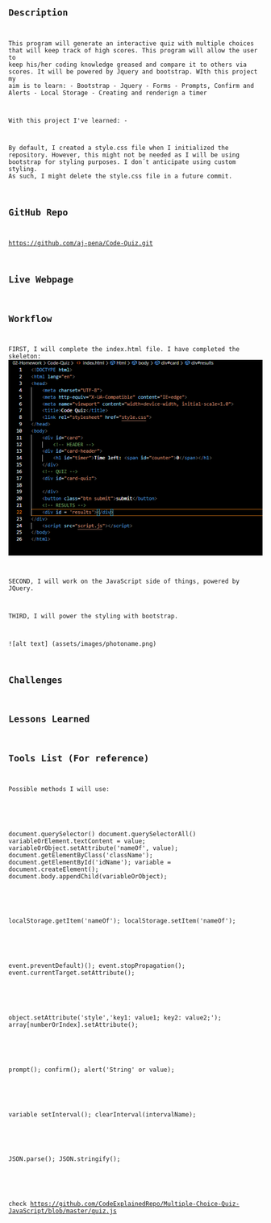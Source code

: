 # <Code Quiz>

## Description

This program will generate an interactive quiz with multiple choices that will keep track of high scores.
This program will allow the user to keep his/her coding knowledge greased and compare it to others via scores.
It will be powered by Jquery and bootstrap.
WIth this project my aim is to learn:
    - Bootstrap
    - Jquery
    - Forms
    - Prompts, Confirm and Alerts
    - Local Storage
    - Creating and renderign a timer

With this project I've learned:
    -

By default, I created a style.css file when I initialized the repository. However, this might not be needed as I will be using bootstrap for styling purposes. I don´t anticipate using custom styling.
As such, I might delete the style.css file in a future commit.


## GitHub Repo
https://github.com/aj-pena/Code-Quiz.git

## Live Webpage


## Workflow
FIRST, I will complete the index.html file.
I have completed the skeleton: 
![Screenshot of Index.html](Assets/Images/Indexhtml.PNG)

SECOND, I will work on the JavaScript side of things, powered by JQuery.


THIRD, I will power the styling with bootstrap.

![alt text] (assets/images/photoname.png)

## Challenges

## Lessons Learned

## Tools List (For reference)
Possible methods I will use:

<!-- Accessing HTML -->

document.querySelector()
document.querySelectorAll()
variableOrElement.textContent = value;
variableOrObject.setAttribute('nameOf', value);
document.getElementByClass('className');
document.getElementById('idName');
variable = document.createElement();
document.body.appendChild(variableOrObject);

<!-- Local Storage -->

localStorage.getItem('nameOf');
localStorage.setItem('nameOf');

<!-- Event -->

event.preventDefault)();
event.stopPropagation();
event.currentTarget.setAttribute();

<!-- Attributes -->

object.setAttribute('style','key1: value1; key2: value2;');
array[numberOrIndex].setAttribute();

<!-- Prompt / Confirm / Alert -->

prompt();
confirm();
alert('String' or value);

<!-- Interval -->

variable setInterval();
clearInterval(intervalName);

<!-- JSON -->

JSON.parse();
JSON.stringify();

<!-- Example from web -->
check https://github.com/CodeExplainedRepo/Multiple-Choice-Quiz-JavaScript/blob/master/quiz.js
